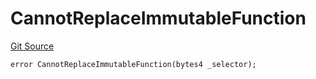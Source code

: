 # CannotReplaceImmutableFunction
[Git Source](https://github.com/thrackle-io/rules-engine/blob/3a9da30daa774fa67b31c000e53f0c753deac1be/src/client/token/handler/diamond/HandlerDiamondLib.sol)


```solidity
error CannotReplaceImmutableFunction(bytes4 _selector);
```

